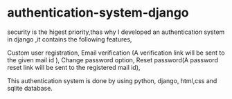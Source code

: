 # authentication-system-django

security is the higest priority,thas why I developed an authentication system in django ,it contains the following features,

 Custom user registration,
 Email verification (A verification link will be sent to the given mail id  ),
 Change password option,
 Reset password(A password reset link will be sent to the registered mail id),

This authentication system is done by using python, django, html,css and sqlite database. 

